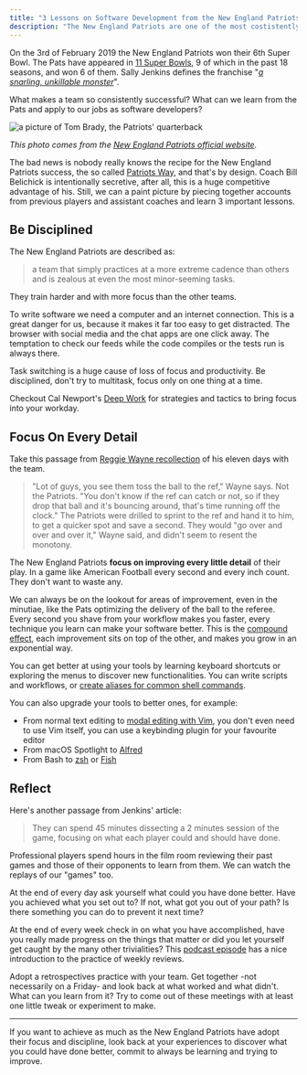 ```yaml
---
title: "3 Lessons on Software Development from the New England Patriots"
description: "The New England Patriots are one of the most costistently successful American Football franchises. By looking at how they operate we can learn useful lessons to apply to our job as software developers."
---
```


On the 3rd of February 2019 the New England Patriots won their 6th Super Bowl. The Pats have appeared in [11 Super Bowls](https://www.si.com/nfl/2018/01/21/patriots-how-many-super-bowl-appearances), 9 of which in the past 18 seasons, and won 6 of them. Sally Jenkins defines the franchise "[_a snarling, unkillable monster_](https://www.washingtonpost.com/sports/the-patriots-secret-is-focusing-on-the-details-every-last-detail/2019/01/31/87726362-255d-11e9-ad53-824486280311_story.html?noredirect=on&utm_term=.4848d471bf64)".

What makes a team so consistently successful? What can we learn from the Pats and apply to our jobs as software developers?

![a picture of Tom Brady, the Patriots' quarterback](https://s3.amazonaws.com/mokacoding/2019-03-05-tom-brady.webp)

_This photo comes from the [New England Patriots official website](https://www.patriots.com/press-room/history-logo-uniform)._

The bad news is nobody really knows the recipe for the New England Patriots success, the so called [Patriots Way](https://www.theplayerstribune.com/en-us/articles/kevin-faulk-patriots-way), and that's by design. Coach Bill Belichick is intentionally secretive, after all, this is a huge competitive advantage of his. Still, we can a paint picture by piecing together accounts from previous players and assistant coaches and learn 3 important lessons.

## Be Disciplined

The New England Patriots are described as:

> a team that simply practices at a more extreme cadence than others and is zealous at even the most minor-seeming tasks.

They train harder and with more focus than the other teams.

To write software we need a computer and an internet connection. This is a great danger for us, because it makes it far too easy to get distracted. The browser with social media and the chat apps are one click away. The temptation to check our feeds while the code compiles or the tests run is always there.

Task switching is a huge cause of loss of focus and productivity. Be disciplined, don't try to multitask, focus only on one thing at a time.

Checkout Cal Newport's [Deep Work](https://geni.us/FITEF) for strategies and tactics to bring focus into your workday.

## Focus On Every Detail

Take this passage from [Reggie Wayne recollection](https://www.patsfans.com/new-england-patriots/messageboard/threads/jenkins-its-all-in-the-details.1147324/page-2) of his eleven days with the team.

> "Lot of guys, you see them toss the ball to the ref," Wayne says. Not the Patriots. "You don't know if the ref can catch or not, so if they drop that ball and it's bouncing around, that's time running off the clock." The Patriots were drilled to sprint to the ref and hand it to him, to get a quicker spot and save a second. They would "go over and over and over it," Wayne said, and didn't seem to resent the monotony.

The New England Patriots **focus on improving every little detail** of their play. In a game like American Football every second and every inch count. They don't want to waste any.

We can always be on the lookout for areas of improvement, even in the minutiae, like the Pats optimizing the delivery of the ball to the referee. Every second you shave from your workflow makes you faster, every technique you learn can make your software better. This is the [compound effect](), each improvement sits on top of the other, and makes you grow in an exponential way.

You can get better at using your tools by learning keyboard shortcuts or exploring the menus to discover new functionalities. You can write scripts and workflows, or [create aliases for common shell commands](https://www.mokacoding.com/blog/terminal-aliases/).

You can also upgrade your tools to better ones, for example:

- From normal text editing to [modal editing with Vim](http://vimcasts.org/), you don't even need to use Vim itself, you can use a keybinding plugin for your favourite editor
- From macOS Spotlight to [Alfred](https://www.alfredapp.com/)
- From Bash to [zsh](https://ohmyz.sh/) or [Fish](https://fishshell.com/)

## Reflect

Here's another passage from Jenkins' article:

> They can spend 45 minutes dissecting a 2 minutes session of the game, focusing on what each player could and should have done. 

Professional players spend hours in the film room reviewing their past games and those of their opponents to learn from them. We can watch the replays of our "games" too. 

At the end of every day ask yourself what could you have done better. Have you achieved what you set out to? If not, what got you out of your path? Is there something you can do to prevent it next time?

At the end of every week check in on what you have accomplished, have you really made progress on the things that matter or did you let yourself get caught by the many other trivialities? This [podcast episode](https://thepodcast.fm/episodes/27) has a nice introduction to the practice of weekly reviews.

Adopt a retrospectives practice with your team. Get together -not necessarily on a Friday- and look back at what worked and what didn't. What can you learn from it? Try to come out of these meetings with at least one little tweak or experiment to make.

---

If you want to achieve as much as the New England Patriots have adopt their focus and discipline, look back at your experiences to discover what you could have done better, commit to always be learning and trying to improve.
